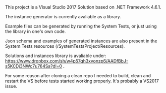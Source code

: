 This project is a Visual Studio 2017 Solution based on .NET Framework 4.6.1.

The instance generator is currently avaliable as a library.

Example files can be generated by running the System Tests, or just using the library in one's own code.

Json schema and examples of generated instances are also present in the System Tests resources (/SystemTestsProject/Resources).

Solutions and instances library is avaliable under: https://www.dropbox.com/sh/w4p57qh3xvonzp6/AADfBbJ-s5K0Dj3NWc7u764Sa?dl=0 .



For some reason after cloning a clean repo I needed to build, clean and restart the VS before tests started working properly. It's probably a VS2017 issue.
